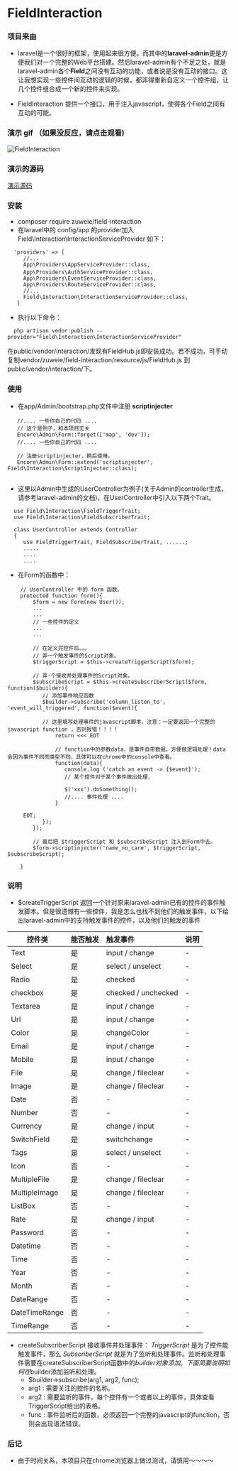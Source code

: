  # FieldInteraction
 ### 项目来由
 - laravel是一个很好的框架，使用起来很方便。而其中的**laravel-admin**更是方便我们对一个完整的Web平台搭建。然后laravel-admin有个不足之处，就是laravel-admin各个**Field**之间没有互动的功能，或者说是没有互动的接口。这让我想实现一些控件间互动的逻辑的时候，都非得重新自定义一个控件组，让几个控件组合成一个新的控件来实现。
 
 - FieldInteraction 提供一个接口，用于注入javascript，使得各个Field之间有互动的可能。
 
 ### 演示 gif （如果没反应，请点击观看)
 ![FieldInteraction](http://cdn.qiniu.inetwon.com/field-Interaction.gif "演示，可能不太清晰")
 
 ### 演示的源码
 [演示源码](https://github.com/zuweie/FieldInteraction/blob/master/example/UserController.php)
 
 ### 安装
 - composer require zuweie/field-interaction 
 - 在laravel中的 config/app 的provider加入 Field\Interaction\InteractionServiceProvider 如下：
 ```
   'providers' => [
      //...
      App\Providers\AppServiceProvider::class,
      App\Providers\AuthServiceProvider::class，
      App\Providers\EventServiceProvider::class,
      App\Providers\RouteServiceProvider::class,
      //...
      Field\Interaction\InteractionServiceProvider::class,
    ]
 ```
 - 执行以下命令：
 ```
   php artisan vedor:publish --provider="Field\Interaction\InteractionServiceProvider"
 ```
在public/vendor/interaction/发现有FieldHub.js即安装成功。若不成功，可手动复制vendor/zuweie/field-interaction/resource/js/FieldHub.js 到public/vendor/interaction/下。
 
 ### 使用
 - 在app/Admin/bootstrap.php文件中注册 **scriptinjecter**
 ```
    //.... 一些你自己的代码 ....
    // 这个是例子，和本项目无关
    Encore\Admin\Form::forget(['map', 'dev']); 
    //.... 一些你自己的代码 ....
    
    // 注册scriptinjecter，稍后使用。
    Encore\Admin\Form::extend('scriptinjecter', Field\Interaction\ScriptInjecter::class);
    
 ```
 - 这里以Admin中生成的UserController为例子(关于Admin的controller生成，请参考laravel-admin的文档)，在UserController中引入以下两个Trait。
 ```
   use Field\Interaction\FieldTriggerTrait;
   use Field\Interaction\FieldSubscriberTrait;
   
   class UserController extends Controller 
   {
      use FieldTriggerTrait, FieldSubscriberTrait, ......;
      .....
      ....
      ....
```
- 在Form的函数中：
```
    // UserController 中的 form 函数。
    protected function form(){
        $form = new Form(new User());
        ... 
        ...
        // 一些控件的定义
        ...
        ...
        
        // 在定义完控件后。。。
        // 弄一个触发事件的Script对象。
        $triggerScript = $this->createTriggerScript($form);
        
        // 弄-个接收并处理事件的Script对象。
        $subscribeScript = $this->createSubscriberScript($form, function($builder){
           // 添加事件响应函数
           $builder->subscribe('column_listen_to', 'event_will_triggered', function($event){
           
           // 这里填写处理事件的javascript脚本，注意：一定要返回一个完整的 javascript function ，否则报错！！！！
               return <<< EOT
               
               // function中的参数data，是事件自带数据，方便做逻辑处理！data会因为事件不同而类型不同，具体可以在chrome中的console中查看。
               function(data){
                  console.log ('catch an event -> {$event}');
                  // 某个控件对于某个事件做出处理， 
                  
                  $('xxx').doSomething();
                  //.... 事件处理 ....
               }
               
     EOT;
           });
        });
        
        // 最后把 $triggerScript 和 $subscribeScript 注入到Form中去。
        $form->scriptinjecter('name_no_care', $triggerScript, $subscribeScript);
        
    }
```

### 说明
- $createTriggerScript 返回一个针对原来laravel-admin已有的控件的事件触发脚本。但是很遗憾有一些控件，我是怎么也找不到他们的触发事件，以下给出laravel-admin中的支持触发事件的控件，以及他们的触发的事件

控件类|能否触发|触发事件|说明
--|:--|:--|:--
Text|是|input / change|-
Select|是|select / unselect | -
Radio|是|checked|-
checkbox|是|checked / unchecked| -
Textarea|是|input / change | -
Url|是|input / change|-
Color| 是 | changeColor| -
Email | 是 | input / change | -
Mobile | 是 | input / change | -
File | 是 | change / fileclear | -
Image | 是 | change / fileclear | -
Date | 否 | - | -
Number | 否 | - | -
Currency | 是 | change / input | -
SwitchField | 是 | switchchange | -
Tags | 是 | select / unselect | -
Icon | 否 | - | - 
MultipleFile | 是 | change / fileclear | -
MultipleImage | 是 | change / fileclear | -
ListBox | 否 | - | -
Rate | 是 | change / input | -
Password | 否 | - | -
Datetime | 否 | - | -
Time | 否 | - | -
Year | 否 | - | -
Month | 否 | - | -
DateRange | 否 | - | -
DateTimeRange | 否 | - | -
TimeRange | 否 | - | -

- createSubscriberScript 接收事件并处理事件：
*TriggerScript* 是为了控件能触发事件，那么 *SubscriberScript* 就是为了监听和处理事件。监听和处理事件需要在createSubscriberScript函数中的$builder对象添加。下面简要说明如何在$builder添加监听和处理。
   - $builder->subscribe(arg1, arg2, func);
   - arg1 : 需要关注的控件的名称。
   - arg2 : 需要监听的事件，每个控件有一个或者以上的事件，具体查看TriggerScript给出的表格。
   - func : 事件监听后的函数，必须返回一个完整的javascript的function，否则会出现语法错误。
  
  
### 后记
- 由于时间关系，本项目只在chrome浏览器上做过测试，请慎用～～～～













